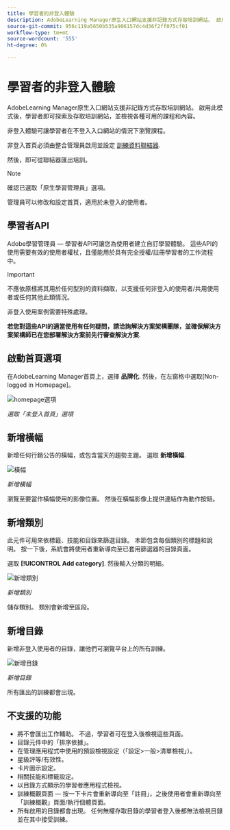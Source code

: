 ```yaml
---
title: 學習者的非登入體驗
description: AdobeLearning Manager原生入口網站支援非記錄方式存取培訓網站。 啟用此模式後，學習者即可探索及存取培訓網站，並檢視各種可用的課程和內容。 非登入體驗可讓學習者在不登入入口網站的情況下瀏覽課程。
source-git-commit: 956c119a5650b535a906157dc4d36f2ff075cf01
workflow-type: tm+mt
source-wordcount: '555'
ht-degree: 0%

---
```


# 學習者的非登入體驗

AdobeLearning Manager原生入口網站支援非記錄方式存取培訓網站。 啟用此模式後，學習者即可探索及存取培訓網站，並檢視各種可用的課程和內容。

非登入體驗可讓學習者在不登入入口網站的情況下瀏覽課程。

非登入首頁必須由整合管理員啟用並設定 [訓練資料聯結器](/help/migrated/integration-admin/feature-summary/connectors.md#training-data-access).

然後，即可從聯結器匯出培訓。

>[!NOTE]
>
>確認已選取「原生學習管理員」選項。

管理員可以修改和設定首頁，適用於未登入的使用者。

## 學習者API

Adobe學習管理員 — 學習者API可讓您為使用者建立自訂學習體驗。 這些API的使用需要有效的使用者權杖，且僅能用於具有完全授權/註冊學習者的工作流程中。

>[!IMPORTANT]
>
>不應依原樣將其用於任何型別的資料擷取，以支援任何非登入的使用者/共用使用者或任何其他此類情況。

非登入使用案例需要特殊處理。

**若您對這些API的適當使用有任何疑問，請洽詢解決方案架構團隊，並確保解決方案架構師已在您部署解決方案前先行審查解決方案**.

## 啟動首頁選項

在AdobeLearning Manager首頁上，選擇 **品牌化**. 然後，在左窗格中選取[Non-logged in Homepage]。

![homepage選項](assets/non-logged-in-homepage.png)

*選取「未登入首頁」選項*

## 新增橫幅

新增任何行銷公告的橫幅，或包含當天的趨勢主題。 選取 **新增橫幅**.

![橫幅](assets/add-banner-image.png)

*新增橫幅*

瀏覽至要當作橫幅使用的影像位置。 然後在橫幅影像上提供連結作為動作按鈕。

## 新增類別

此元件可用來依標籤、技能和目錄來篩選目錄。 本節包含每個類別的標題和說明。 按一下後，系統會將使用者重新導向至已套用篩選器的目錄頁面。

選取 **[!UICONTROL Add category]**. 然後輸入分類的明細。

![新增類別](assets/add-category.png)

*新增類別*

儲存類別。 類別會新增至區段。

## 新增目錄

新增非登入使用者的目錄，讓他們可瀏覽平台上的所有訓練。

![新增目錄](assets/add-catalog.png)

*新增目錄*

所有匯出的訓練都會出現。

## 不支援的功能

* 將不會匯出工作輔助。 不過，學習者可在登入後檢視這些頁面。
* 目錄元件中的「排序依據」。
* 在管理應用程式中使用的預設檢視設定（「設定>一般>清單檢視」）。
* 星級評等/有效性。
* 卡片圖示設定。
* 相關技能和標籤設定。
* 以目錄方式顯示的學習者應用程式檢視。
* 訓練概觀頁面 — 按一下卡片會重新導向至「註冊」，之後使用者會重新導向至「訓練概觀」頁面/執行個體頁面。
* 所有啟用的目錄都會出現。 任何無權存取目錄的學習者登入後都無法檢視目錄並在其中接受訓練。
